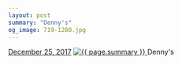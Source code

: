 ```yaml
---
layout: post
summary: "Denny's"
og_image: 719-1280.jpg
---
```


<p>
  <time>
    <a href="/719">December 25, 2017</a>
  </time>
  <a href="/719">
    <img src="{{ site.assets_url }}/719-640.jpg" srcset="{{ site.assets_url }}/719-320.jpg 320w, {{ site.assets_url }}/719-640.jpg 640w, {{ site.assets_url }}/719-960.jpg 960w, {{ site.assets_url }}/719-1280.jpg 1280w" sizes="(min-width: 700px) 50vw, calc(100vw - 2rem)" alt="{{ page.summary }}" />
  </a>
  <span>Denny's</span>
</p>
